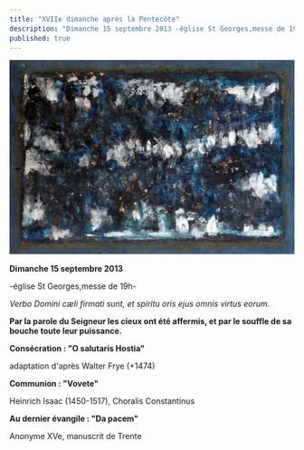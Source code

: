```yaml
---
title: "XVIIe dimanche après la Pentecôte"
description: "Dimanche 15 septembre 2013 -église St Georges,messe de 19h- Verbo Domini cæli firmati sunt, et spiritu oris ejus omnis virtus eorum. Par la parole du Seigneur les cieux ont été affermis, et par le souffle de sa bouche toute leur puissance. Consécration..."
published: true
---
```



![](/images/2013-09-14-m-morel-3.jpg)

**Dimanche 15 septembre 2013**

-église St Georges,messe de 19h-

*Verbo Domini cæli firmati sunt, et spiritu oris ejus omnis virtus eorum.*

**Par la parole du Seigneur les cieux ont été affermis, et par le souffle de sa bouche toute leur puissance.**

****Consécration : "O salutaris Hostia"****

adaptation d'après Walter Frye (+1474)

**Communion : "Vovete"**

Heinrich Isaac (1450-1517), Choralis Constantinus

**Au dernier évangile : "Da pacem"**

Anonyme XVe, manuscrit de Trente